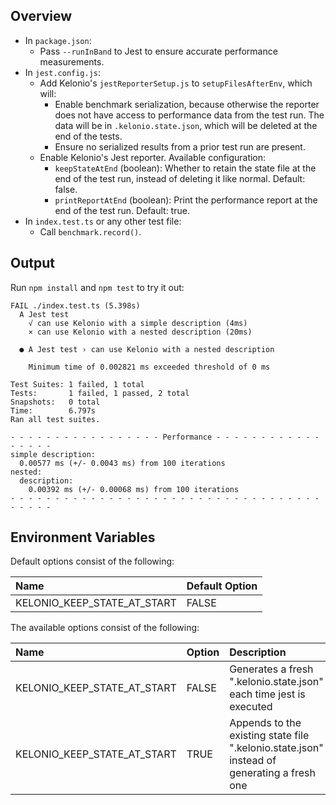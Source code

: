 ## Overview
* In `package.json`:
  * Pass `--runInBand` to Jest to ensure accurate performance measurements.
* In `jest.config.js`:
  * Add Kelonio's `jestReporterSetup.js` to `setupFilesAfterEnv`, which will:
    * Enable benchmark serialization, because otherwise the reporter does not
      have access to performance data from the test run. The data will be in
      `.kelonio.state.json`, which will be deleted at the end of the tests.
    * Ensure no serialized results from a prior test run are present.
  * Enable Kelonio's Jest reporter. Available configuration:
    * `keepStateAtEnd` (boolean): Whether to retain the state file at the end of the test run,
      instead of deleting it like normal. Default: false.
    * `printReportAtEnd` (boolean): Print the performance report at the end of the test run.
      Default: true.
* In `index.test.ts` or any other test file:
  * Call `benchmark.record()`.

## Output
Run `npm install` and `npm test` to try it out:

```
FAIL ./index.test.ts (5.398s)
  A Jest test
    √ can use Kelonio with a simple description (4ms)
    × can use Kelonio with a nested description (20ms)

  ● A Jest test › can use Kelonio with a nested description

    Minimum time of 0.002821 ms exceeded threshold of 0 ms

Test Suites: 1 failed, 1 total
Tests:       1 failed, 1 passed, 2 total
Snapshots:   0 total
Time:        6.797s
Ran all test suites.

- - - - - - - - - - - - - - - - - Performance - - - - - - - - - - - - - - - - -
simple description:
  0.00577 ms (+/- 0.0043 ms) from 100 iterations
nested:
  description:
    0.00392 ms (+/- 0.00068 ms) from 100 iterations
- - - - - - - - - - - - - - - - - - - - - - - - - - - - - - - - - - - - - - - -
```

## Environment Variables

Default options consist of the following:

| Name                        | Default Option |
| :-------------------------- | :------------- |
| KELONIO_KEEP_STATE_AT_START | FALSE          |

The available options consist of the following:

| Name                        | Option | Description                                                                                |
| :-------------------------- | :----- | :----------------------------------------------------------------------------------------- |
| KELONIO_KEEP_STATE_AT_START | FALSE  | Generates a fresh ".kelonio.state.json" each time jest is executed                         |
| KELONIO_KEEP_STATE_AT_START | TRUE   | Appends to the existing state file ".kelonio.state.json" instead of generating a fresh one |
